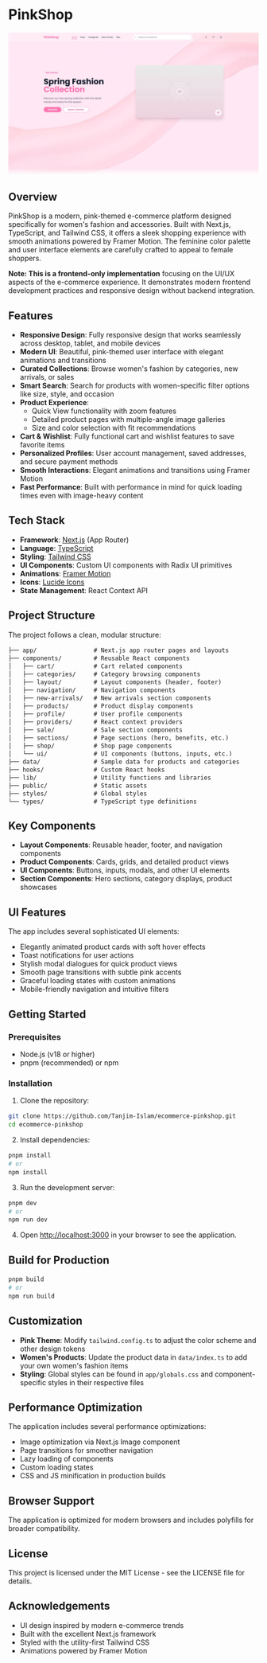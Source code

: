 # PinkShop

![PinkShop Screenshot](./public/ss.jpg)

## Overview

PinkShop is a modern, pink-themed e-commerce platform designed specifically for women's fashion and accessories. Built with Next.js, TypeScript, and Tailwind CSS, it offers a sleek shopping experience with smooth animations powered by Framer Motion. The feminine color palette and user interface elements are carefully crafted to appeal to female shoppers.

**Note: This is a frontend-only implementation** focusing on the UI/UX aspects of the e-commerce experience. It demonstrates modern frontend development practices and responsive design without backend integration.

## Features

- **Responsive Design**: Fully responsive design that works seamlessly across desktop, tablet, and mobile devices
- **Modern UI**: Beautiful, pink-themed user interface with elegant animations and transitions
- **Curated Collections**: Browse women's fashion by categories, new arrivals, or sales
- **Smart Search**: Search for products with women-specific filter options like size, style, and occasion
- **Product Experience**:
  - Quick View functionality with zoom features
  - Detailed product pages with multiple-angle image galleries
  - Size and color selection with fit recommendations
- **Cart & Wishlist**: Fully functional cart and wishlist features to save favorite items
- **Personalized Profiles**: User account management, saved addresses, and secure payment methods
- **Smooth Interactions**: Elegant animations and transitions using Framer Motion
- **Fast Performance**: Built with performance in mind for quick loading times even with image-heavy content

## Tech Stack

- **Framework**: [Next.js](https://nextjs.org/) (App Router)
- **Language**: [TypeScript](https://www.typescriptlang.org/)
- **Styling**: [Tailwind CSS](https://tailwindcss.com/)
- **UI Components**: Custom UI components with Radix UI primitives
- **Animations**: [Framer Motion](https://www.framer.com/motion/)
- **Icons**: [Lucide Icons](https://lucide.dev/)
- **State Management**: React Context API

## Project Structure

The project follows a clean, modular structure:

```
├── app/                # Next.js app router pages and layouts
├── components/         # Reusable React components
│   ├── cart/           # Cart related components
│   ├── categories/     # Category browsing components
│   ├── layout/         # Layout components (header, footer)
│   ├── navigation/     # Navigation components
│   ├── new-arrivals/   # New arrivals section components
│   ├── products/       # Product display components
│   ├── profile/        # User profile components
│   ├── providers/      # React context providers
│   ├── sale/           # Sale section components
│   ├── sections/       # Page sections (hero, benefits, etc.)
│   ├── shop/           # Shop page components
│   └── ui/             # UI components (buttons, inputs, etc.)
├── data/               # Sample data for products and categories
├── hooks/              # Custom React hooks
├── lib/                # Utility functions and libraries
├── public/             # Static assets
├── styles/             # Global styles
└── types/              # TypeScript type definitions
```

## Key Components

- **Layout Components**: Reusable header, footer, and navigation components
- **Product Components**: Cards, grids, and detailed product views
- **UI Components**: Buttons, inputs, modals, and other UI elements
- **Section Components**: Hero sections, category displays, product showcases

## UI Features

The app includes several sophisticated UI elements:

- Elegantly animated product cards with soft hover effects
- Toast notifications for user actions
- Stylish modal dialogues for quick product views
- Smooth page transitions with subtle pink accents
- Graceful loading states with custom animations
- Mobile-friendly navigation and intuitive filters

## Getting Started

### Prerequisites

- Node.js (v18 or higher)
- pnpm (recommended) or npm

### Installation

1. Clone the repository:

```bash
git clone https://github.com/Tanjim-Islam/ecommerce-pinkshop.git
cd ecommerce-pinkshop
```

2. Install dependencies:

```bash
pnpm install
# or
npm install
```

3. Run the development server:

```bash
pnpm dev
# or
npm run dev
```

4. Open [http://localhost:3000](http://localhost:3000) in your browser to see the application.

## Build for Production

```bash
pnpm build
# or
npm run build
```

## Customization

- **Pink Theme**: Modify `tailwind.config.ts` to adjust the color scheme and other design tokens
- **Women's Products**: Update the product data in `data/index.ts` to add your own women's fashion items
- **Styling**: Global styles can be found in `app/globals.css` and component-specific styles in their respective files

## Performance Optimization

The application includes several performance optimizations:

- Image optimization via Next.js Image component
- Page transitions for smoother navigation
- Lazy loading of components
- Custom loading states
- CSS and JS minification in production builds

## Browser Support

The application is optimized for modern browsers and includes polyfills for broader compatibility.

## License

This project is licensed under the MIT License - see the LICENSE file for details.

## Acknowledgements

- UI design inspired by modern e-commerce trends
- Built with the excellent Next.js framework
- Styled with the utility-first Tailwind CSS
- Animations powered by Framer Motion
